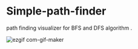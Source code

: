 # Simple-path-finder
path finding visualizer for BFS and DFS  algorithm . 


![ezgif com-gif-maker](https://user-images.githubusercontent.com/54505967/86278987-e5cd3000-bbf6-11ea-9a82-a0338bd2e884.gif)
